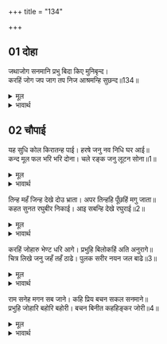 +++
title = "134"

+++


## 01 दोहा
जथाजोग सनमानि प्रभु बिदा किए मुनिबृन्द।  
करहिं जोग जप जाग तप निज आश्रमन्हि सुछन्द॥134॥  

<details><summary>मूल</summary>

जथाजोग सनमानि प्रभु बिदा किए मुनिबृन्द।  
करहिं जोग जप जाग तप निज आश्रमन्हि सुछन्द॥134॥  
</details>

<details><summary>भावार्थ</summary>

प्रभु श्री रामचन्द्रजी ने यथायोग्य सम्मान करके मुनि मण्डली को विदा किया। (श्री रामचन्द्रजी के आ जाने से) वे सब अपने-अपने आश्रमों में अब स्वतन्त्रता के साथ योग, जप, यज्ञ और तप करने लगे॥134॥  
</details>





## 02 चौपाई
यह सुधि कोल किरातन्ह पाई। हरषे जनु नव निधि घर आई॥  
कन्द मूल फल भरि भरि दोना। चले रङ्क जनु लूटन सोना॥1॥  

<details><summary>मूल</summary>

यह सुधि कोल किरातन्ह पाई। हरषे जनु नव निधि घर आई॥  
कन्द मूल फल भरि भरि दोना। चले रङ्क जनु लूटन सोना॥1॥  
</details>

<details><summary>भावार्थ</summary>

यह (श्री रामजी के आगमन का) समाचार जब कोल-भीलों ने पाया, तो वे ऐसे हर्षित हुए मानो नवों निधियाँ उनके घर ही पर आ गई हों। वे दोनों में कन्द, मूल, फल भर-भरकर चले, मानो दरिद्र सोना लूटने चले हों॥1॥  
</details>

तिन्ह महँ जिन्ह देखे दोउ भ्राता। अपर तिन्हहि पूँछहिं मगु जाता॥  
कहत सुनत रघुबीर निकाई। आइ सबन्हि देखे रघुराई॥2॥  

<details><summary>मूल</summary>

तिन्ह महँ जिन्ह देखे दोउ भ्राता। अपर तिन्हहि पूँछहिं मगु जाता॥  
कहत सुनत रघुबीर निकाई। आइ सबन्हि देखे रघुराई॥2॥  
</details>

<details><summary>भावार्थ</summary>

उनमें से जो दोनों भाइयों को (पहले) देख चुके थे, उनसे दूसरे लोग रास्ते में जाते हुए पूछते हैं। इस प्रकार श्री रामचन्द्रजी की सुन्दरता कहते-सुनते सबने आकर श्री रघुनाथजी के दर्शन किए॥2॥  
</details>

करहिं जोहारु भेण्ट धरि आगे। प्रभुहि बिलोकहिं अति अनुरागे॥  
चित्र लिखे जनु जहँ तहँ ठाढे। पुलक सरीर नयन जल बाढे॥3॥  

<details><summary>मूल</summary>

करहिं जोहारु भेण्ट धरि आगे। प्रभुहि बिलोकहिं अति अनुरागे॥  
चित्र लिखे जनु जहँ तहँ ठाढे। पुलक सरीर नयन जल बाढे॥3॥  
</details>

<details><summary>भावार्थ</summary>

भेण्ट आगे रखकर वे लोग जोहार करते हैं और अत्यन्त अनुराग के साथ प्रभु को देखते हैं। वे मुग्ध हुए जहाँ के तहाँ मानो चित्र लिखे से खडे हैं। उनके शरीर पुलकित हैं और नेत्रों में प्रेमाश्रुओं के जल की बाढ आ रही है॥3॥  
</details>

राम सनेह मगन सब जाने। कहि प्रिय बचन सकल सनमाने॥  
प्रभुहि जोहारि बहोरि बहोरी। बचन बिनीत कहहिङ्कर जोरी॥4॥  

<details><summary>मूल</summary>

राम सनेह मगन सब जाने। कहि प्रिय बचन सकल सनमाने॥  
प्रभुहि जोहारि बहोरि बहोरी। बचन बिनीत कहहिङ्कर जोरी॥4॥  
</details>

<details><summary>भावार्थ</summary>

श्री रामजी ने उन सबको प्रेम में मग्न जाना और प्रिय वचन कहकर सबका सम्मान किया। वे बार-बार प्रभु श्री रामचन्द्रजी को जोहार करते हुए हाथ जोडकर विनीत वचन कहते हैं-॥4॥  
</details>

<div class="audioEmbed"  caption="AIR-वाचनम्" src="https://archive
.org/download/rAmcharitmAnas-AIR/EPI-177.mp3"></div>

